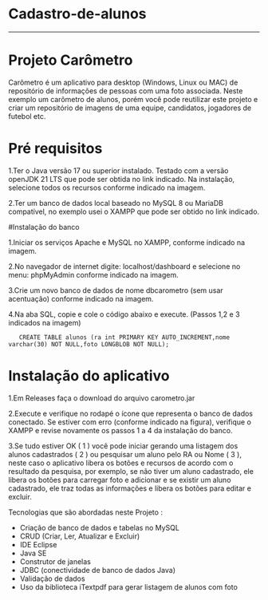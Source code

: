 # Cadastro-de-alunos
------------------------------------------------------------------------------------------------------------------------------------------------------------------------------------
# Projeto Carômetro

Carômetro é um aplicativo para desktop (Windows, Linux ou MAC) de repositório de informações de pessoas com uma foto associada. Neste exemplo um carômetro de alunos, porém você pode reutilizar este projeto e criar um repositório de imagens de uma equipe, candidatos, jogadores de futebol etc.

# Pré requisitos
1.Ter o Java versão 17 ou superior instalado. Testado com a versão openJDK 21 LTS que pode ser obtida no link indicado. Na instalação, selecione todos os recursos conforme indicado na imagem.

2.Ter um banco de dados local baseado no MySQL 8 ou MariaDB compatível, no exemplo usei o XAMPP que pode ser obtido no link indicado.

#Instalação do banco

1.Iniciar os serviços Apache e MySQL no XAMPP, conforme indicado na imagem.

2.No navegador de internet digite: localhost/dashboard e selecione no menu: phpMyAdmin conforme indicado na imagem.

3.Crie um novo banco de dados de nome dbcarometro (sem usar acentuação) conforme indicado na imagem.

4.Na aba SQL, copie e cole o código abaixo e execute. (Passos 1,2 e 3 indicados na imagem)
      
       CREATE TABLE alunos (ra int PRIMARY KEY AUTO_INCREMENT,nome varchar(30) NOT NULL,foto LONGBLOB NOT NULL);

# Instalação do aplicativo
1.Em Releases faça o download do arquivo carometro.jar

2.Execute e verifique no rodapé o ícone que representa o banco de dados conectado. Se estiver com erro (conforme indicado na figura), verifique o XAMPP e revise novamente os passos 1 a 4 da instalação do banco.

3.Se tudo estiver OK ( 1 ) você pode iniciar gerando uma listagem dos alunos cadastrados ( 2 ) ou pesquisar um aluno pelo RA ou Nome ( 3 ), neste caso o aplicativo libera os botões e recursos de acordo com o resultado da pesquisa, por exemplo, se não tiver um aluno cadastrado, ele libera os botões para carregar foto e adicionar e se existir um aluno cadastrado, ele traz todas as informações e libera os botões para editar e excluir.



Tecnologias que são abordadas neste Projeto :

* Criação de banco de dados e tabelas no MySQL
* CRUD (Criar, Ler, Atualizar e Excluir)
* IDE Eclipse
* Java SE
* Construtor de janelas
* JDBC (conectividade de banco de dados Java)
* Validação de dados
* Uso da biblioteca iTextpdf para gerar listagem de alunos com foto
